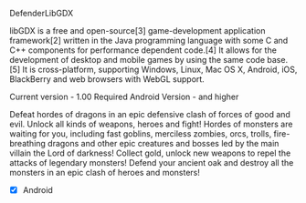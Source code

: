 DefenderLibGDX

libGDX is a free and open-source[3] game-development application framework[2] written in the Java programming language with some C and C++ components for performance dependent code.[4] It allows for the development of desktop and mobile games by using the same code base.[5] It is cross-platform, supporting Windows, Linux, Mac OS X, Android, iOS, BlackBerry and web browsers with WebGL support.

Current version - 1.00
Required Android Version - and higher

Defeat hordes of dragons in an epic defensive clash of forces of good and evil. Unlock all kinds of weapons, heroes and fight! Hordes of monsters are waiting for you, including fast goblins, merciless zombies, orcs, trolls, fire-breathing dragons and other epic creatures and bosses led by the main villain the Lord of darkness!
Collect gold, unlock new weapons to repel the attacks of legendary monsters! Defend your ancient oak and destroy all the monsters in an epic clash of heroes and monsters!
- [x] Android 
